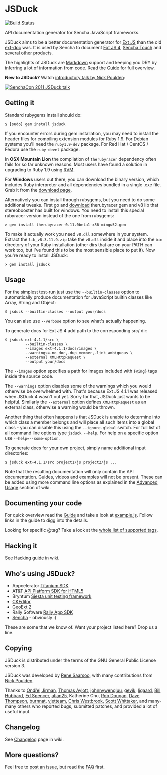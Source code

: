 JSDuck
======

[![Build Status](https://travis-ci.org/senchalabs/jsduck.png)](https://travis-ci.org/senchalabs/jsduck)

API documentation generator for Sencha JavaScript frameworks.

JSDuck aims to be a better documentation generator for [Ext JS][] than
the old [ext-doc][] was. It is used by Sencha to document [Ext JS
4][ext4-docs], [Sencha Touch][touch2-docs] and [several other][other-docs]
products.

The highlights of JSDuck are [Markdown][] support and keeping you DRY
by inferring a lot of information from code.  Read the [Guide][] for
full overview.

**New to JSDuck?** Watch [introductory talk by Nick Poulden][video]:

[<img src="http://b.vimeocdn.com/ts/227/178/227178682_200.jpg" alt="SenchaCon 2011 JSDuck talk" />][video]

[Ext JS]: http://www.sencha.com/products/js/
[ext-doc]: http://ext-doc.org/
[Markdown]: http://daringfireball.net/projects/markdown/
[ext4-docs]: http://docs.sencha.com/ext-js/4-0/
[touch2-docs]: http://docs.sencha.com/touch/2-0/
[other-docs]: http://docs.sencha.com/ext-js/4-0/
[Guide]: https://github.com/senchalabs/jsduck/wiki/Guide
[video]: http://vimeo.com/33465319

Getting it
----------

Standard rubygems install should do:

    $ [sudo] gem install jsduck

If you encounter errors during gem installation, you may need to
install the header files for compiling extension modules for Ruby 1.9.
For Debian systems you'll need the `ruby1.9-dev` package.  For Red Hat
/ CentOS / Fedora use the `ruby-devel` package.

In **OSX Mountain Lion** the compilation of `therubyracer` dependency
often fails for so far unknown reasons.  Most users have found a
solution in upgrading to Ruby 1.9 using [RVM][].

For **Windows** users out there, you can download the binary version,
which includes Ruby interpreter and all dependencies bundled in a
single .exe file.  Grab it from the [download page][].

Alternatively you can install through rubygems, but you need to do
some additional tweaks. First go and [download][libs download]
therubyracer gem and v8 lib that stereobooster has built for
windows. You need to install this special rubyracer version instead of
the one from rubygems:

    > gem install therubyracer-0.11.0beta1-x86-mingw32.gem

To make it actually work you need `v8.dll` somewhere in your
system. Extract the `lib_v8.3.11.9.zip` take the `v8.dll` inside it
and place into the `bin` directory of your Ruby installation (other
dirs that are on your PATH can work too, but I've found this to be the
most sensible place to put it). Now you're ready to install JSDuck:

    > gem install jsduck

[RVM]: https://rvm.io/
[download page]: https://sourceforge.net/projects/jsduck/files/
[libs download]: https://github.com/stereobooster/therubyracer/downloads

Usage
-----

For the simplest test-run just use the `--builtin-classes` option to
automatically produce documentation for JavaScript builtin classes
like Array, String and Object:

    $ jsduck --builtin-classes --output your/docs

You can also use `--verbose` option to see what's actually happening.

To generate docs for Ext JS 4 add path to the corresponding src/ dir:

    $ jsduck ext-4.1.1/src \
             --builtin-classes \
             --images ext-4.1.1/docs/images \
             --warnings=-no_doc,-dup_member,-link_ambiguous \
             --external XMLHttpRequest \
             --output your/docs

The `--images` option specifies a path for images included with
`{@img}` tags inside the source code.

The `--warnings` option disables some of the warnings which you would
otherwise be overwhelmed with. That's because Ext JS 4.1.1 was
released when JSDuck 4 wasn't out yet.  Sorry for that, JSDuck just
wants to be helpful. Similarly the `--external` option defines
`XMLHttpRequest` as an external class, otherwise a warning would be
thrown.

Another thing that often happens is that JSDuck is unable to determine
into which class a member belongs and will place all such items into a
global class - you can disable this using the `--ignore-global`
switch.  For full list of all command line options type
`jsduck --help`.  For help on a specific option use
`--help=--some-option`.

To generate docs for your own project, simply name additional input
directories:

    $ jsduck ext-4.1.1/src project1/js project2/js ...

Note that the resulting documentation will only contain the API
documentation.  Guides, videos and examples will not be present.
These can be added using more command line options as explained in the
[Advanced Usage][adv] section of wiki.

[adv]: https://github.com/senchalabs/jsduck/wiki/Advanced-Usage


Documenting your code
---------------------

For quick overview read the [Guide][] and take a look at [example.js][example].
Follow links in the guide to digg into the details.

Looking for specific @tag? Take a look at the [whole list of supported tags][tags].

[example]: https://github.com/senchalabs/jsduck/blob/master/opt/example.js
[tags]: https://github.com/senchalabs/jsduck/wiki/Tags


Hacking it
----------

See [Hacking guide](https://github.com/senchalabs/jsduck/wiki/Hacking) in wiki.


Who's using JSDuck?
-------------------

- Appcelerator [Titanium SDK](http://docs.appcelerator.com/titanium/2.0/index.html)
- AT&T [API Platform SDK for HTML5](https://code-api-att.com/SenchaSdk20Drop23Docs/)
- Bryntum [Siesta unit testing framework](http://www.bryntum.com/products/siesta/docs/)
- [CKEditor](http://docs.ckeditor.com)
- [GeoExt 2](https://github.com/geoext/geoext2)
- Rally Software [Rally App SDK](https://rally1.rallydev.com/apps/2.0p/doc/)
- [Sencha](http://docs.sencha.com) - obviously :)

These are some that we know of. Want your project listed here? Drop us a line.


Copying
-------

JSDuck is distributed under the terms of the GNU General Public
License version 3.

JSDuck was developed by [Rene Saarsoo](http://triin.net),
with many contributions from [Nick Poulden](https://github.com/nick).

Thanks to [Ondřej Jirman](https://github.com/megous),
[Thomas Aylott](https://github.com/subtleGradient),
[johnnywengluu](https://github.com/johnnywengluu),
[gevik](https://github.com/gevik),
[ligaard](https://github.com/ligaard),
[Bill Hubbard](http://www.sencha.com/forum/member.php?272458-BillHubbard),
[Ed Spencer](https://github.com/edspencer),
[atian25](https://github.com/atian25),
Katherine Chu,
[Rob Dougan](https://github.com/rdougan),
[Dave Thompson](https://github.com/limscoder),
[burnnat](https://github.com/burnnat),
[vjetteam](https://github.com/vjetteam),
[Chris Westbrook](https://github.com/cnstaging),
[Scott Whittaker](https://github.com/scottrobertwhittaker),
and many-many others who reported bugs, submitted patches, and
provided a lot of useful input.


Changelog
---------

See [Changelog](https://github.com/senchalabs/jsduck/wiki/Changelog) page in wiki.


More questions?
---------------

Feel free to [post an issue][issues], but read the [FAQ][] first.

[issues]: https://github.com/senchalabs/jsduck/issues
[FAQ]: https://github.com/senchalabs/jsduck/wiki/FAQ
